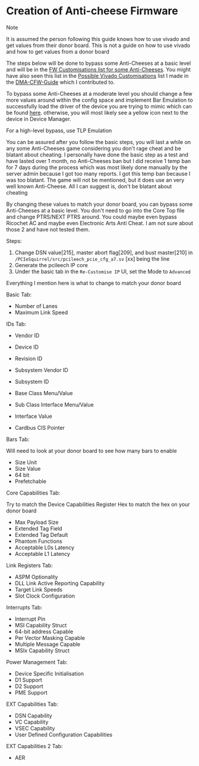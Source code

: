 # Creation of Anti-cheese Firmware

> [!NOTE]
> It is assumed the person following this guide knows how to use vivado and get values from their donor board. This is not a guide on how to use vivado and how to get values from a donor board

The steps below will be done to bypass some Anti-Cheeses at a basic level and will be in the [FW Customisations list for some Anti-Cheeses](https://github.com/Rakeshmonkee/DMA/blob/main/EAC-BE%20FW%20Creation/EAC-BE%20FW%20Customisations). You might have also seen this list in the [Possible Vivado Customisations](https://github.com/Silverr12/DMA-CFW-Guide/blob/main/Possible%20Vivado%20Customisations.md) list I made in the [DMA-CFW-Guide](https://github.com/Silverr12/DMA-CFW-Guide/tree/main) which I contributed to. 

To bypass some Anti-Cheeses at a moderate level you should change a few more values around within the config space and implement Bar Emulation to successfully load the driver of the device you are trying to mimic which can be found [here](https://github.com/Rakeshmonkee/DMA/tree/main/Bar%20Emulation). otherwise, you will most likely see a yellow icon next to the device in Device Manager.

For a high-level bypass, use TLP Emulation

You can be assured after you follow the basic steps, you will last a while on any some Anti-Cheeses game considering you don't rage cheat and be blatant about cheating. I personally have done the basic step as a test and have lasted over 1 month, no Anti-Cheeses ban but I did receive 1 temp ban for 7 days during the process which was most likely done manually by the server admin because I got too many reports. I got this temp ban because I was too blatant. The game will not be mentioned, but it does use an very well known Anti-Cheese. All I can suggest is, don't be blatant about cheating

By changing these values to match your donor board, you can bypass some Anti-Cheeses at a basic level. You don't need to go into the Core Top file and change PTRS/NEXT PTRS around. You could maybe even bypass Ricochet AC and maybe even Electronic Arts Anti Cheat. I am not sure about those 2 and have not tested them.

Steps:
1. Change DSN value[215], master abort flag[209], and bust master[210] in `/PCIeSquirrel/src/pcileech_pcie_cfg_a7.sv` [xx] being the line
2. Generate the pcileech IP core
3. Under the basic tab in the `Re-Customise IP` UI, set the Mode to `Advanced`

Everything I mention here is what to change to match your donor board

Basic Tab:
- Number of Lanes
- Maximum Link Speed

IDs Tab:
- Vendor ID
- Device ID
- Revision ID
- Subsystem Vendor ID
- Subsystem ID

- Base Class Menu/Value
- Sub Class Interface Menu/Value
- Interface Value
- Cardbus CIS Pointer

Bars Tab:

Will need to look at your donor board to see how many bars to enable
- Size Unit
- Size Value
- 64 bit
- Prefetchable

Core Capabilities Tab:

Try to match the Device Capabilities Register Hex to match the hex on your donor board
- Max Payload Size
- Extended Tag Field
- Extended Tag Default
- Phantom Functions
- Acceptable L0s Latency
- Acceptable L1 Latency

Link Registers Tab:
- ASPM Optionality
- DLL Link Active Reporting Capability
- Target Link Speeds
- Slot Clock Configuration

Interrupts Tab:
- Interrupt Pin
- MSI Capability Struct
- 64-bit address Capable
- Per Vector Masking Capable
- Multiple Message Capable
- MSIx Capability Struct

Power Management Tab:
- Device Specific Initialisation
- D1 Support
- D2 Support
- PME Support

EXT Capabilities Tab:
- DSN Capability
- VC Capability
- VSEC Capability
- User Defined Configuration Capabilities

EXT Capabilities 2 Tab:
- AER
